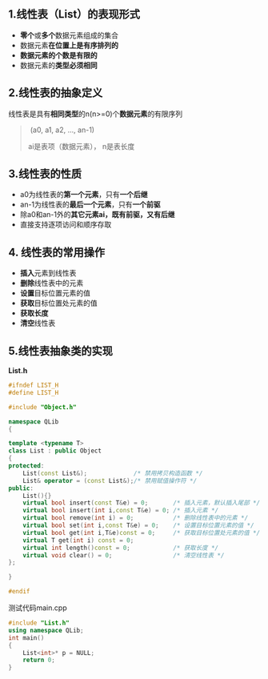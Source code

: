 ## 1.线性表（List）的表现形式

-   **零个**或**多个**数据元素组成的集合
-   数据元素**在位置上是有序排列的**
-   **数据元素的个数是有限的**
-   数据元素的**类型必须相同**

## 2.线性表的抽象定义

线性表是具有**相同类型**的n(n>=0)个**数据元素**的有限序列

>   ​                                                  (a0, a1, a2, ..., an-1) 
>
>   ai是表项（数据元素）， n是表长度

## 3.线性表的性质

-   a0为线性表的**第一个元素**，只有**一个后继**
-   an-1为线性表的**最后一个元素**，只有**一个前驱**
-   除a0和an-1外的**其它元素ai，既有前驱，又有后继**
-   直接支持逐项访问和顺序存取

## 4. 线性表的常用操作

-   **插入**元素到线性表
-   **删除**线性表中的元素
-   **设置**目标位置元素的值
-   **获取**目标位置处元素的值
-   **获取长度**
-   **清空**线性表

## 5.线性表抽象类的实现

**List.h**

```c++
#ifndef LIST_H
#define LIST_H

#include "Object.h"

namespace QLib
{

template <typename T>
class List : public Object
{
protected:
    List(const List&);             /* 禁用拷贝构造函数 */
    List& operator = (const List&);/* 禁用赋值操作符 */
public:
    List(){}
    virtual bool insert(const T&e) = 0;       /* 插入元素，默认插入尾部 */
    virtual bool insert(int i,const T&e) = 0; /* 插入元素 */
    virtual bool remove(int i) = 0;           /* 删除线性表中的元素 */
    virtual bool set(int i,const T&e) = 0;    /* 设置目标位置元素的值 */
    virtual bool get(int i,T&e)const = 0;     /* 获取目标位置处元素的值 */
    virtual T get(int i) const = 0;
    virtual int length()const = 0;            /* 获取长度 */
    virtual void clear() = 0;                 /* 清空线性表 */
};

}

#endif 
```

测试代码main.cpp

```c++
#include "List.h"
using namespace QLib;
int main()
{
	List<int>* p = NULL;
	return 0;
}

```

